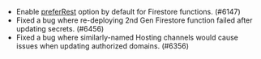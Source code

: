 - Enable [preferRest](https://firebase.google.com/docs/reference/admin/node/firebase-admin.firestore.firestoresettings.md#firestoresettingspreferrest) option by default for Firestore functions. (#6147)
- Fixed a bug where re-deploying 2nd Gen Firestore function failed after updating secrets. (#6456)
- Fixed a bug where similarly-named Hosting channels would cause issues when updating authorized domains. (#6356)
